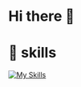 # Hi there 👋

<!--
**mg6mg/mg6mg** is a ✨ _special_ ✨ repository because its `README.md` (this file) appears on your GitHub profile.

- 🔭 I’m currently working on ...
- 🌱 I’m currently learning ...
- 👯 I’m looking to collaborate on ...
- 🤔 I’m looking for help with ...
- 💬 Ask me about ...
- 📫 How to reach me: ...
- 😄 Pronouns: ...
- ⚡ Fun fact: ...
-->

# 🌱 skills
[![My Skills](https://skillicons.dev/icons?i=azure,aws,bash,docker,git,ts,go,py,powershell,linux,mysql,postman)](https://skillicons.dev)
